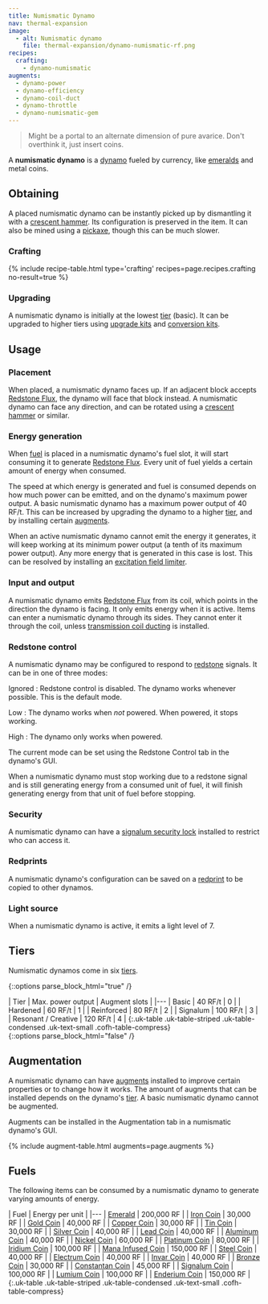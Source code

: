 ```yaml
---
title: Numismatic Dynamo
nav: thermal-expansion
image:
  - alt: Numismatic dynamo
    file: thermal-expansion/dynamo-numismatic-rf.png
recipes:
  crafting:
    - dynamo-numismatic
augments:
  - dynamo-power
  - dynamo-efficiency
  - dynamo-coil-duct
  - dynamo-throttle
  - dynamo-numismatic-gem
---
```


> Might be a portal to an alternate dimension of pure avarice. Don't overthink
> it, just insert coins.


A **numismatic dynamo** is a [dynamo](/docs/dynamos/) fueled by currency, like
[emeralds](https://minecraft.gamepedia.com/Emerald) and metal coins.


Obtaining
---------

A placed numismatic dynamo can be instantly picked up by dismantling it with a
[crescent hammer](/docs/crescent-hammer/). Its configuration is preserved in the
item. It can also be mined using a
[pickaxe](https://minecraft.gamepedia.com/Pickaxe), though this can be much
slower.

### Crafting
{% include recipe-table.html type='crafting' recipes=page.recipes.crafting no-result=true %}

### Upgrading
A numismatic dynamo is initially at the lowest [tier](#tiers) (basic). It can be
upgraded to higher tiers using [upgrade kits](/docs/upgrade-kits/) and
[conversion kits](/docs/conversion-kits/).


Usage
-----

### Placement
When placed, a numismatic dynamo faces up. If an adjacent block accepts
[Redstone Flux](/docs/redstone-flux/), the dynamo will face that block instead.
A numismatic dynamo can face any direction, and can be rotated using a [crescent
hammer](/docs/crescent-hammer/) or similar.

### Energy generation
When [fuel](#fuels) is placed in a numismatic dynamo's fuel slot, it will start
consuming it to generate [Redstone Flux](/docs/redstone-flux/). Every unit of
fuel yields a certain amount of energy when consumed.

The speed at which energy is generated and fuel is consumed depends on how much
power can be emitted, and on the dynamo's maximum power output. A basic
numismatic dynamo has a maximum power output of 40 RF/t. This can be increased
by upgrading the dynamo to a higher [tier](#tiers), and by installing certain
[augments](#augmentation).

When an active numismatic dynamo cannot emit the energy it generates, it will
keep working at its minimum power output (a tenth of its maximum power output).
Any more energy that is generated in this case is lost. This can be resolved by
installing an [excitation field
limiter](/docs/augment-excitation-field-limiter/).

### Input and output
A numismatic dynamo emits [Redstone Flux](/docs/redstone-flux/) from its coil,
which points in the direction the dynamo is facing. It only emits energy when it
is active. Items can enter a numismatic dynamo through its sides. They cannot
enter it through the coil, unless [transmission coil
ducting](/docs/augment-transmission-coil-ducting/) is installed.

### Redstone control
A numismatic dynamo may be configured to respond to
[redstone](https://minecraft.gamepedia.com/Redstone) signals. It can be in one
of three modes:

Ignored
: Redstone control is disabled. The dynamo works whenever possible. This is the
default mode.

Low
: The dynamo works when *not* powered. When powered, it stops working.

High
: The dynamo only works when powered.

The current mode can be set using the Redstone Control tab in the dynamo's GUI.

When a numismatic dynamo must stop working due to a redstone signal and is still
generating energy from a consumed unit of fuel, it will finish generating energy
from that unit of fuel before stopping.

### Security
A numismatic dynamo can have a [signalum security
lock](/docs/signalum-security-lock/) installed to restrict who can access it.

### Redprints
A numismatic dynamo's configuration can be saved on a
[redprint](/docs/redprint/) to be copied to other dynamos.

### Light source
When a numismatic dynamo is active, it emits a light level of 7.


Tiers
-----

Numismatic dynamos come in six [tiers](/docs/tiers/).

{::options parse_block_html="true" /}
<div class="uk-overflow-container">
| Tier | Max. power output | Augment slots |
|---
| Basic | 40 RF/t | 0 |
| Hardened | 60 RF/t | 1 |
| Reinforced | 80 RF/t | 2 |
| Signalum | 100 RF/t | 3 |
| Resonant / Creative | 120 RF/t | 4 |
{:.uk-table .uk-table-striped .uk-table-condensed .uk-text-small .cofh-table-compress}
</div>
{::options parse_block_html="false" /}


Augmentation
------------

A numismatic dynamo can have [augments](/docs/augments/) installed to improve
certain properties or to change how it works. The amount of augments that can be
installed depends on the dynamo's [tier](#tiers). A basic numismatic dynamo
cannot be augmented.

Augments can be installed in the Augmentation tab in a numismatic dynamo's GUI.

{% include augment-table.html augments=page.augments %}


Fuels
-----

The following items can be consumed by a numismatic dynamo to generate varying
amounts of energy.

| Fuel | Energy per unit |
|---
| [Emerald](https://minecraft.gamepedia.com/Emerald) | 200,000 RF |
| [Iron Coin](/docs/iron-coin/) | 30,000 RF |
| [Gold Coin](/docs/gold-coin/) | 40,000 RF |
| [Copper Coin](/docs/copper-coin/) | 30,000 RF |
| [Tin Coin](/docs/tin-coin/) | 30,000 RF |
| [Silver Coin](/docs/silver-coin/) | 40,000 RF |
| [Lead Coin](/docs/lead-coin/) | 40,000 RF |
| [Aluminum Coin](/docs/aluminum-coin/) | 40,000 RF |
| [Nickel Coin](/docs/nickel-coin/) | 60,000 RF |
| [Platinum Coin](/docs/platinum-coin/) | 80,000 RF |
| [Iridium Coin](/docs/iridium-coin/) | 100,000 RF |
| [Mana Infused Coin](/docs/mana-infused-coin/) | 150,000 RF |
| [Steel Coin](/docs/steel-coin/) | 40,000 RF |
| [Electrum Coin](/docs/electrum-coin/) | 40,000 RF |
| [Invar Coin](/docs/invar-coin/) | 40,000 RF |
| [Bronze Coin](/docs/bronze-coin/) | 30,000 RF |
| [Constantan Coin](/docs/constantan-coin/) | 45,000 RF |
| [Signalum Coin](/docs/signalum-coin/) | 100,000 RF |
| [Lumium Coin](/docs/lumium-coin/) | 100,000 RF |
| [Enderium Coin](/docs/enderium-coin/) | 150,000 RF |
{:.uk-table .uk-table-striped .uk-table-condensed .uk-text-small .cofh-table-compress}
